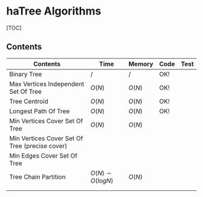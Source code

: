 # haTree Algorithms



[TOC]



## Contents

| Contents                                       | Time                | Memory | Code | Test |
| ---------------------------------------------- | ------------------- | ------ | ---- | ---- |
| Binary Tree                                    | $/$                 | $/$    | OK!  |      |
| Max Vertices Independent Set Of Tree           | $O(N)$              | $O(N)$ | OK!  |      |
| Tree Centroid                                  | $O(N)$              | $O(N)$ | OK!  |      |
| Longest Path Of Tree                           | $O(N)$              | $O(N)$ | OK!  |      |
| Min Vertices Cover Set Of Tree                 | $O(N)$              | $O(N)$ |      |      |
| Min Vertices Cover Set Of Tree (precise cover) |                     |        |      |      |
| Min Edges Cover Set Of Tree                    |                     |        |      |      |
| Tree Chain Partition                           | $O(N) \sim O(logN)$ | $O(N)$ |      |      |
|                                                |                     |        |      |      |
|                                                |                     |        |      |      |

